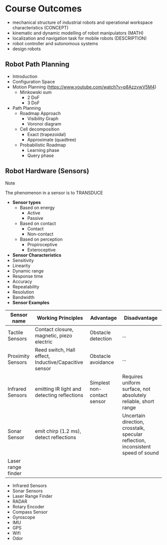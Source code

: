 # Course Outcomes
- mechanical structure of industrial robots and operational workspace characteristics (CONCEPT)
- kinematic and dynamic modelling of robot manipulators (MATH)
- localization and navigation task for mobile robots (DESCRIPTION)
- robot controller and sutonomous systems
- design robots




## Robot Path Planning
- Introduction
- Configuration Space
- Motion Planning (https://www.youtube.com/watch?v=p8AzzvwV5M4)
  - Minkowski sum
    - 2 DoF
    - 3 DoF
- Path Planning
    - Roadmap Approach
      - Visibility Graph
      - Voronoi diagram
    - Cell decomposition
      - Exact (trapezoidal)
      - Approximate (quadtree)
    - Probabilistic Roadmap
      - Learning phase
      - Query phase

## Robot Hardware (Sensors)
> [!NOTE]
> The phenomenon in a sensor is to TRANSDUCE

- **Sensor types**
  - Based on energy
    - Active
    - Passive
  - Based on contact
    - Contact
    - Non-contact
  - Based on perception
    -  Propiroceptive
    -  Exteroceptive
-  **Sensor Characteristics**
  - Sensitivity
  - Linearity
  - Dynamic range
  - Response time
  - Accuracy
  - Repeatability
  - Resolution
  - Bandwidth
- **Sensor Examples**

| Sensor name | Working Principles | Advantage | Disadvantage | 
| ----------- | ------------------ |  -------- | ------------ | 
| Tactile Sensors | Contact closure, magnetic, piezo electric | Obstacle detection | ... |  
| Proximity Sensors | Reed switch, Hall effect, Inductive/Capacitive sensor | Obstacle avoidance | ... | 
| Infrared Sensors | emitting IR light and detecting reflections | Simplest non-contact sensor | Requires uniform surface, not absolutely reliable, short range |
| Sonar Sensor | emit chirp (1.2 ms), detect reflections |  | Uncertain direction, crosstalk, specular reflection, inconsistent speed of sound |
| Laser range finder | 

  - Infrared Sensors
  - Sonar Sensors
  - Laser Range Finder
  - RADAR
  - Rotary Encoder
  - Compass Sensor
  - Gyroscope
  - IMU
  - GPS
  - Wifi
  - Odor
      
